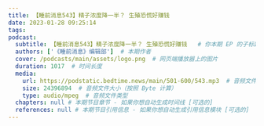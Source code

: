 ```yaml
---
title: 【睡前消息543】精子浓度降一半？ 生殖恐慌好赚钱
date: 2023-01-28 09:25:14
tags:
podcast:
  subtitle: 【睡前消息543】精子浓度降一半？ 生殖恐慌好赚钱   # 你本期 EP 的子标题
  authors: ['《睡前消息》编辑部']  # 本期作者
  cover: /podcasts/main/assets/logo.png  # 网页端播放器上的图片
  duration: 1017  # 时间长度
  media:
    url: https://podstatic.bedtime.news/main/501-600/543.mp3  # 音频文件
    size: 24396894  # 音频文件大小（按照 Byte 计算）
    type: audio/mpeg  # 音频文件类型
  chapters: null # 本期节目章节 - 如果你想自动生成时间线 [可选的]
  references: null # 本期节目引用信息 - 如果你想自动生成引用信息模块 [可选的]
---
```

